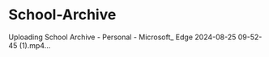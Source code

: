 # School-Archive

Uploading School Archive - Personal - Microsoft_ Edge 2024-08-25 09-52-45 (1).mp4…
